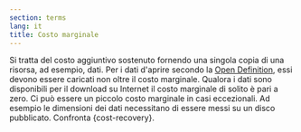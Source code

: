 ```yaml
---
section: terms
lang: it
title: Costo marginale
---
```

Si tratta del costo aggiuntivo sostenuto fornendo una singola copia di una risorsa, ad esempio, dati. Per i dati d'aprire secondo la [Open Definition](/glossary/en/open-definition/), essi devono essere caricati non oltre il costo marginale. Qualora i dati sono disponibili per il download su Internet il costo marginale di solito è pari a zero. Ci può essere un piccolo costo marginale in casi eccezionali. Ad esempio le dimensioni dei dati necessitano di essere messi su un disco pubblicato. Confronta {cost-recovery}.
